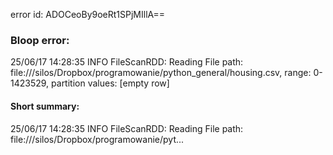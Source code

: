 error id: ADOCeoBy9oeRt1SPjMIllA==
### Bloop error:

25/06/17 14:28:35 INFO FileScanRDD: Reading File path: file://<HOME>/silos/Dropbox/programowanie/python_general/housing.csv, range: 0-1423529, partition values: [empty row]
#### Short summary: 

25/06/17 14:28:35 INFO FileScanRDD: Reading File path: file://<HOME>/silos/Dropbox/programowanie/pyt...